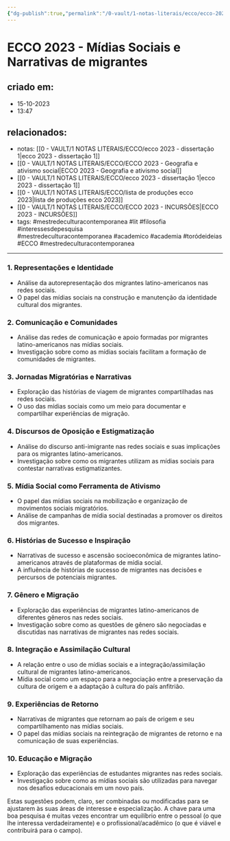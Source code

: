 ```yaml
---
{"dg-publish":true,"permalink":"/0-vault/1-notas-literais/ecco/ecco-2023-midias-sociais-e-narrativas-de-migrantes/","tags":["mestredeculturacontemporanea","lit","filosofia","interessesdepesquisa","academico","academia","toródeideias","ECCO"],"dgHomeLink":true,"dgShowLocalGraph":true,"dgShowFileTree":true,"noteIcon":""}
---
```


# ECCO 2023 - Mídias Sociais e Narrativas de migrantes

## criado em: 
- 15-10-2023
- 13:47
## relacionados:
- notas: [[0 - VAULT/1 NOTAS LITERAIS/ECCO/ecco 2023 - dissertação 1\|ecco 2023 - dissertação 1]]
- [[0 - VAULT/1 NOTAS LITERAIS/ECCO/ECCO 2023 - Geografia e ativismo social\|ECCO 2023 - Geografia e ativismo social]]
- [[0 - VAULT/1 NOTAS LITERAIS/ECCO/ecco 2023 - dissertação 1\|ecco 2023 - dissertação 1]]
- [[0 - VAULT/1 NOTAS LITERAIS/ECCO/lista de produções ecco 2023\|lista de produções ecco 2023]]
- [[0 - VAULT/1 NOTAS LITERAIS/ECCO/ECCO 2023 - INCURSÕES\|ECCO 2023 - INCURSÕES]]
- tags: #mestredeculturacontemporanea #lit #filosofia #interessesdepesquisa  
#mestredeculturacontemporanea #academico #academia #toródeideias #ECCO #mestredeculturacontemporanea 
---

### 1. **Representações e Identidade**

- Análise da autorepresentação dos migrantes latino-americanos nas redes sociais.
- O papel das mídias sociais na construção e manutenção da identidade cultural dos migrantes.

### 2. **Comunicação e Comunidades**

- Análise das redes de comunicação e apoio formadas por migrantes latino-americanos nas mídias sociais.
- Investigação sobre como as mídias sociais facilitam a formação de comunidades de migrantes.

### 3. **Jornadas Migratórias e Narrativas**

- Exploração das histórias de viagem de migrantes compartilhadas nas redes sociais.
- O uso das mídias sociais como um meio para documentar e compartilhar experiências de migração.

### 4. **Discursos de Oposição e Estigmatização**

- Análise do discurso anti-imigrante nas redes sociais e suas implicações para os migrantes latino-americanos.
- Investigação sobre como os migrantes utilizam as mídias sociais para contestar narrativas estigmatizantes.

### 5. **Mídia Social como Ferramenta de Ativismo**

- O papel das mídias sociais na mobilização e organização de movimentos sociais migratórios.
- Análise de campanhas de mídia social destinadas a promover os direitos dos migrantes.

### 6. **Histórias de Sucesso e Inspiração**

- Narrativas de sucesso e ascensão socioeconômica de migrantes latino-americanos através de plataformas de mídia social.
- A influência de histórias de sucesso de migrantes nas decisões e percursos de potenciais migrantes.

### 7. **Gênero e Migração**

- Exploração das experiências de migrantes latino-americanos de diferentes gêneros nas redes sociais.
- Investigação sobre como as questões de gênero são negociadas e discutidas nas narrativas de migrantes nas redes sociais.

### 8. **Integração e Assimilação Cultural**

- A relação entre o uso de mídias sociais e a integração/assimilação cultural de migrantes latino-americanos.
- Mídia social como um espaço para a negociação entre a preservação da cultura de origem e a adaptação à cultura do país anfitrião.

### 9. **Experiências de Retorno**

- Narrativas de migrantes que retornam ao país de origem e seu compartilhamento nas mídias sociais.
- O papel das mídias sociais na reintegração de migrantes de retorno e na comunicação de suas experiências.

### 10. **Educação e Migração**

- Exploração das experiências de estudantes migrantes nas redes sociais.
- Investigação sobre como as mídias sociais são utilizadas para navegar nos desafios educacionais em um novo país.

Estas sugestões podem, claro, ser combinadas ou modificadas para se ajustarem às suas áreas de interesse e especialização. A chave para uma boa pesquisa é muitas vezes encontrar um equilíbrio entre o pessoal (o que lhe interessa verdadeiramente) e o profissional/acadêmico (o que é viável e contribuirá para o campo). 